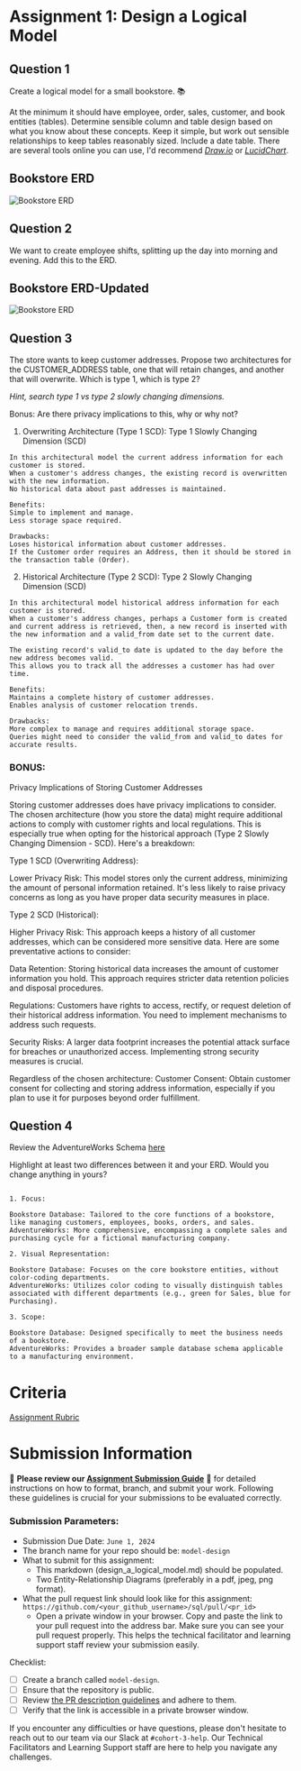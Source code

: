 # Assignment 1: Design a Logical Model

## Question 1
Create a logical model for a small bookstore. 📚

At the minimum it should have employee, order, sales, customer, and book entities (tables). Determine sensible column and table design based on what you know about these concepts. Keep it simple, but work out sensible relationships to keep tables reasonably sized. Include a date table. There are several tools online you can use, I'd recommend [_Draw.io_](https://www.drawio.com/) or [_LucidChart_](https://www.lucidchart.com/pages/).

## Bookstore ERD
![Bookstore ERD](./images/01_erd_bookstore.jpeg)

## Question 2
We want to create employee shifts, splitting up the day into morning and evening. Add this to the ERD.
## Bookstore ERD-Updated
![Bookstore ERD](./images/02_erd_bookstore.jpeg)

## Question 3
The store wants to keep customer addresses. Propose two architectures for the CUSTOMER_ADDRESS table, one that will retain changes, and another that will overwrite. Which is type 1, which is type 2?

_Hint, search type 1 vs type 2 slowly changing dimensions._

Bonus: Are there privacy implications to this, why or why not?

1. Overwriting Architecture (Type 1 SCD):
   Type 1 Slowly Changing Dimension (SCD)
```
In this architectural model the current address information for each customer is stored.
When a customer's address changes, the existing record is overwritten with the new information.
No historical data about past addresses is maintained.

Benefits:
Simple to implement and manage.
Less storage space required.

Drawbacks:
Loses historical information about customer addresses.
If the Customer order requires an Address, then it should be stored in the transaction table (Order).

```

2. Historical Architecture (Type 2 SCD):
   Type 2 Slowly Changing Dimension (SCD)
```Explanation:
In this architectural model historical address information for each customer is stored.
When a customer's address changes, perhaps a Customer form is created and current address is retrieved, then, a new record is inserted with the new information and a valid_from date set to the current date.

The existing record's valid_to date is updated to the day before the new address becomes valid.
This allows you to track all the addresses a customer has had over time.

Benefits:
Maintains a complete history of customer addresses.
Enables analysis of customer relocation trends.

Drawbacks:
More complex to manage and requires additional storage space.
Queries might need to consider the valid_from and valid_to dates for accurate results.

```
### BONUS:
Privacy Implications of Storing Customer Addresses

Storing customer addresses does have privacy implications to consider.  The chosen architecture (how you store the data) might require additional actions to comply with customer rights and local regulations. This is especially true when opting for the historical approach (Type 2 Slowly Changing Dimension - SCD). Here's a breakdown:

Type 1 SCD (Overwriting Address):

Lower Privacy Risk: This model stores only the current address, minimizing the amount of personal information retained. It's less likely to raise privacy concerns as long as you have proper data security measures in place.<br/>

Type 2 SCD (Historical):

Higher Privacy Risk:  This approach keeps a history of all customer addresses, which can be considered more sensitive data. Here are some preventative actions to consider:<br/>

Data Retention: Storing historical data increases the amount of customer information you hold. This approach requires stricter data retention policies and disposal procedures.<br/>

Regulations: Customers have rights to access, rectify, or request deletion of their historical address information. You need to implement mechanisms to address such requests.<br/>

Security Risks: A larger data footprint increases the potential attack surface for breaches or unauthorized access. Implementing strong security measures is crucial.<br/>

Regardless of the chosen architecture:
Customer Consent: Obtain customer consent for collecting and storing address information, especially if you plan to use it for purposes beyond order fulfillment.


## Question 4
Review the AdventureWorks Schema [here](https://i.stack.imgur.com/LMu4W.gif)

Highlight at least two differences between it and your ERD. Would you change anything in yours?
```

1. Focus:

Bookstore Database: Tailored to the core functions of a bookstore, like managing customers, employees, books, orders, and sales.
AdventureWorks: More comprehensive, encompassing a complete sales and purchasing cycle for a fictional manufacturing company.

2. Visual Representation:

Bookstore Database: Focuses on the core bookstore entities, without color-coding departments.
AdventureWorks: Utilizes color coding to visually distinguish tables associated with different departments (e.g., green for Sales, blue for Purchasing).

3. Scope:

Bookstore Database: Designed specifically to meet the business needs of a bookstore.
AdventureWorks: Provides a broader sample database schema applicable to a manufacturing environment.
```

# Criteria

[Assignment Rubric](./assignment_rubric.md)

# Submission Information

🚨 **Please review our [Assignment Submission Guide](https://github.com/UofT-DSI/onboarding/blob/main/onboarding_documents/submissions.md)** 🚨 for detailed instructions on how to format, branch, and submit your work. Following these guidelines is crucial for your submissions to be evaluated correctly.

### Submission Parameters:
* Submission Due Date: `June 1, 2024`
* The branch name for your repo should be: `model-design`
* What to submit for this assignment:
    * This markdown (design_a_logical_model.md) should be populated.
    * Two Entity-Relationship Diagrams (preferably in a pdf, jpeg, png format).
* What the pull request link should look like for this assignment: `https://github.com/<your_github_username>/sql/pull/<pr_id>`
    * Open a private window in your browser. Copy and paste the link to your pull request into the address bar. Make sure you can see your pull request properly. This helps the technical facilitator and learning support staff review your submission easily.

Checklist:
- [ ] Create a branch called `model-design`.
- [ ] Ensure that the repository is public.
- [ ] Review [the PR description guidelines](https://github.com/UofT-DSI/onboarding/blob/main/onboarding_documents/submissions.md#guidelines-for-pull-request-descriptions) and adhere to them.
- [ ] Verify that the link is accessible in a private browser window.

If you encounter any difficulties or have questions, please don't hesitate to reach out to our team via our Slack at `#cohort-3-help`. Our Technical Facilitators and Learning Support staff are here to help you navigate any challenges.
